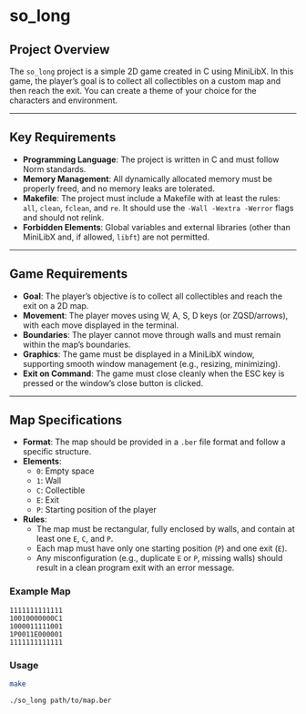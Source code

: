 # so_long

## Project Overview

The `so_long` project is a simple 2D game created in C using MiniLibX. In this game, the player’s goal is to collect all collectibles on a custom map and then reach the exit. You can create a theme of your choice for the characters and environment.

---

## Key Requirements

- **Programming Language**: The project is written in C and must follow Norm standards.
- **Memory Management**: All dynamically allocated memory must be properly freed, and no memory leaks are tolerated.
- **Makefile**: The project must include a Makefile with at least the rules: `all`, `clean`, `fclean`, and `re`. It should use the `-Wall -Wextra -Werror` flags and should not relink.
- **Forbidden Elements**: Global variables and external libraries (other than MiniLibX and, if allowed, `libft`) are not permitted.

---

## Game Requirements

- **Goal**: The player’s objective is to collect all collectibles and reach the exit on a 2D map.
- **Movement**: The player moves using W, A, S, D keys (or ZQSD/arrows), with each move displayed in the terminal.
- **Boundaries**: The player cannot move through walls and must remain within the map’s boundaries.
- **Graphics**: The game must be displayed in a MiniLibX window, supporting smooth window management (e.g., resizing, minimizing).
- **Exit on Command**: The game must close cleanly when the ESC key is pressed or the window’s close button is clicked.

---

## Map Specifications

- **Format**: The map should be provided in a `.ber` file format and follow a specific structure.
- **Elements**:
  - `0`: Empty space
  - `1`: Wall
  - `C`: Collectible
  - `E`: Exit
  - `P`: Starting position of the player
- **Rules**:
  - The map must be rectangular, fully enclosed by walls, and contain at least one `E`, `C`, and `P`.
  - Each map must have only one starting position (`P`) and one exit (`E`).
  - Any misconfiguration (e.g., duplicate `E` or `P`, missing walls) should result in a clean program exit with an error message.

### Example Map

```plaintext
1111111111111
10010000000C1
1000011111001
1P0011E000001
1111111111111
```

### Usage
```bash
make
```
```bash
./so_long path/to/map.ber
```
